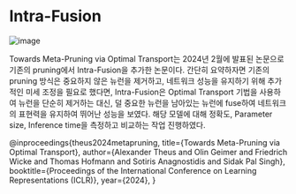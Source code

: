 # Intra-Fusion

![image](https://github.com/user-attachments/assets/a7ebb6ce-8aac-4692-b7ce-65fcbebe8c0e)

Towards Meta-Pruning via Optimal Transport는 2024년 2월에 발표된 논문으로 기존의 pruning에서 Intra-Fusion을 추가한 논문이다. 간단히 요약하자면 기존의 pruning 방식은 중요하지 않은 뉴런을 제거하고, 네트워크 성능을 유지하기 위해 추가적인 미세 조정을 필요로 했다면, Intra-Fusion은 Optimal Transport 기법을 사용하여 뉴런을 단순히 제거하는 대신, 덜 중요한 뉴런을 남아있는 뉴런에 fuse하여 네트워크의 표현력을 유지하여 뛰어난 성능을 보였다. 해당 모델에 대해 정확도, Parameter size, Inference time을 측정하고 비교하는 작업 진행하였다.

@inproceedings{theus2024metapruning,
  title={Towards Meta-Pruning via Optimal Transport},
  author={Alexander Theus and Olin Geimer and Friedrich Wicke and Thomas Hofmann and Sotiris Anagnostidis and Sidak Pal Singh},
  booktitle={Proceedings of the International Conference on Learning Representations (ICLR)},
  year={2024},
}